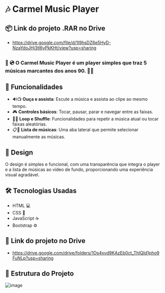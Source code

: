 # 🎶 Carmel Music Player

## 📦 Link do projeto .RAR no Drive

- https://drive.google.com/file/d/1I9hsDZ6e5HyD-NzaYdoJHj3tl6yPkKHt/view?usp=sharing

##

### 🕺 💿 O **Carmel Music Player** é um player simples que traz 5 músicas marcantes dos anos 90. 🎤✨

## 🎵 Funcionalidades

- 🔊📺 **Ouça e assista**: Escute a música e assista ao clipe ao mesmo tempo.
- 🎮 **Controles básicos**: Tocar, pausar, parar e navegar entre as faixas.
- 🔁🔀 **Loop e Shuffle**: Funcionalidades para repetir a música atual ou tocar faixas aleatórias.
- 📋🎤 **Lista de músicas**: Uma aba lateral que permite selecionar manualmente as músicas.

## 🎨 Design

O design é simples e funcional, com uma transparência que integra o player e a lista de músicas ao vídeo de fundo, proporcionando uma experiência visual agradável.

## 🛠️ Tecnologias Usadas

- HTML 💻
- CSS 🎨
- JavaScript ☕
- Bootstrap ⚙️

## 🔗 Link do projeto no Drive

- https://drive.google.com/drive/folders/1Os4xvd9KAzEb0ct_ThIQId1pho9FuNLp?usp=sharing

## 📂 Estrutura do Projeto

![image](https://github.com/user-attachments/assets/044ceb69-0754-41ca-adfc-294c52ec6140)
   
